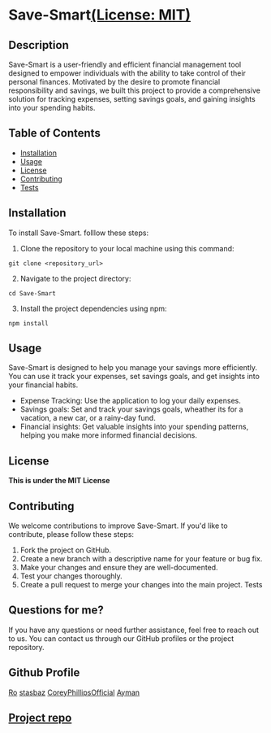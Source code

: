 # Save-Smart[(License: MIT)](https://img.shields.io/badge/License-MIT-yellow.svg)
## Description
Save-Smart is a user-friendly and efficient financial management tool designed to empower individuals with the ability to take control of their personal finances. Motivated by the desire to promote financial responsibility and savings, we built this project to provide a comprehensive solution for tracking expenses, setting savings goals, and gaining insights into your spending habits.
## Table of Contents
- [Installation](#installation)
- [Usage](#usage)
- [License](#license)
- [Contributing](#contributing)
- [Tests](#tests)
## Installation
To install Save-Smart. folllow these steps:
1. Clone the repository to your local machine using this command:
```
git clone <repository_url>
```
2. Navigate to the project directory:
```
cd Save-Smart
```
3. Install the project dependencies using npm:
```
npm install
```
## Usage
Save-Smart is designed to help you manage your savings more efficiently. You can use it track your expenses, set savings goals, and get insights into your financial habits.
- Expense Tracking: Use the application to log your daily expenses.
- Savings goals: Set and track your savings goals, wheather its for a vacation, a new car, or a rainy-day fund.
- Financial insights: Get valuable insights into your spending patterns, helping you make more informed financial decisions.
## License
**This is under the MIT License**
## Contributing
We welcome contributions to improve Save-Smart. If you'd like to contribute, please follow these steps:
1. Fork the project on GitHub.
2. Create a new branch with a descriptive name for your feature or bug fix.
3. Make your changes and ensure they are well-documented.
4. Test your changes thoroughly.
5. Create a pull request to merge your changes into the main project.
Tests
## Questions for me?
If you have any questions or need further assistance, feel free to reach out to us. You can contact us through our GitHub profiles or the project repository.
## Github Profile
[Ro](https://github.com/rodolfoespinosa01)
[stasbaz](https://github.com/stasbaz)
[CoreyPhillipsOfficial](https://github.com/CoreyPhillipsOfficial)
[Ayman](https://github.com/sharktank3800)
## [Project repo](https://github.com/CoreyPhillipsOfficial/save-smart)